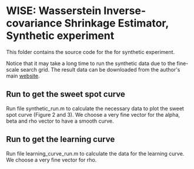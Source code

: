 # WISE: Wasserstein Inverse-covariance Shrinkage Estimator, Synthetic experiment

This folder contains the source code for the for synthetic experiment.

Notice that it may take a long time to run the synthetic data due to the fine-scale search grid. The result data can be downloaded from the author's main [website](https://www.vietanhnguyen.net). 

## Run to get the sweet spot curve

Run file synthetic_run.m to calculate the necessary data to plot the sweet spot curve (Figure 2 and 3). We choose a very fine vector for the alpha, beta and rho vector to have a smooth curve.

## Run to get the learning curve

Run file learning_curve_run.m to calculate the data for the learning curve. We choose a very fine vector for rho.